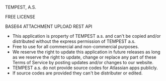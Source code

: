 TEMPEST, A.S.

FREE LICENSE

BASE64 ATTACHMENT UPLOAD REST API

* This application is property of TEMPEST a.s. and can't be copied and/or distributed without the express permission of TEMPEST a.s.
* Free to use for all commercial and non-commercial purposes.
* We reserve the right to update this application in future releases as long as we reserve the right to update, change or replace any part of these Terms of Service by posting updates
and/or changes to our website.
* TEMPEST a.s. do not provide source codes for Atlassian apps publicly.
* If source codes are provided they can't be distributer or edited.
